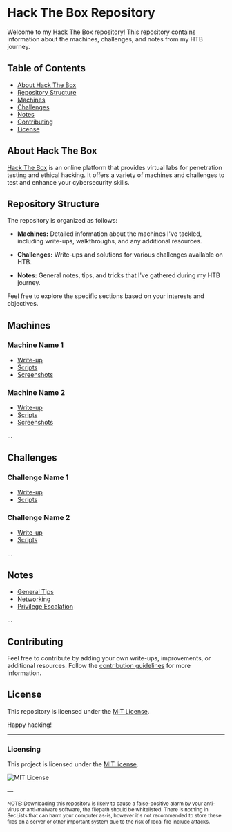 # Hack The Box Repository

Welcome to my Hack The Box repository! This repository contains information about the machines, challenges, and notes from my HTB journey.

## Table of Contents

- [About Hack The Box](#about-hack-the-box)
- [Repository Structure](#repository-structure)
- [Machines](#machines)
- [Challenges](#challenges)
- [Notes](#notes)
- [Contributing](#contributing)
- [License](#license)

## About Hack The Box

[Hack The Box](https://www.hackthebox.eu/) is an online platform that provides virtual labs for penetration testing and ethical hacking. It offers a variety of machines and challenges to test and enhance your cybersecurity skills.

## Repository Structure

The repository is organized as follows:

- **Machines:** Detailed information about the machines I've tackled, including write-ups, walkthroughs, and any additional resources.

- **Challenges:** Write-ups and solutions for various challenges available on HTB.

- **Notes:** General notes, tips, and tricks that I've gathered during my HTB journey.

Feel free to explore the specific sections based on your interests and objectives.

## Machines

### Machine Name 1
- [Write-up](./Machines/MachineName1/README.md)
- [Scripts](./Machines/MachineName1/Scripts/)
- [Screenshots](./Machines/MachineName1/Screenshots/)

### Machine Name 2
- [Write-up](./Machines/MachineName2/README.md)
- [Scripts](./Machines/MachineName2/Scripts/)
- [Screenshots](./Machines/MachineName2/Screenshots/)

...

## Challenges

### Challenge Name 1
- [Write-up](./Challenges/ChallengeName1/README.md)
- [Scripts](./Challenges/ChallengeName1/Scripts/)

### Challenge Name 2
- [Write-up](./Challenges/ChallengeName2/README.md)
- [Scripts](./Challenges/ChallengeName2/Scripts/)

...

## Notes

- [General Tips](./Notes/GeneralTips.md)
- [Networking](./Notes/Networking.md)
- [Privilege Escalation](./Notes/PrivilegeEscalation.md)

...

## Contributing

Feel free to contribute by adding your own write-ups, improvements, or additional resources. Follow the [contribution guidelines](CONTRIBUTING.md) for more information.

## License

This repository is licensed under the [MIT License](LICENSE).

Happy hacking!

- - -

### Licensing

This project is licensed under the [MIT license](LICENSE).

![MIT License](https://danielmiessler.com/images/mitlicense.png)

—

<sup>NOTE: Downloading this repository is likely to cause a false-positive alarm by your anti-virus or anti-malware software, the filepath should be whitelisted. There is nothing in SecLists that can harm your computer as-is, however it's not recommended to store these files on a server or other important system due to the risk of local file include attacks.</sup>
